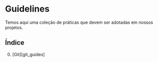 Guidelines
==========

Temos aqui uma coleção de práticas que devem ser adotadas em nossos projetos.

## Índice

0. [Git][git_guides]
